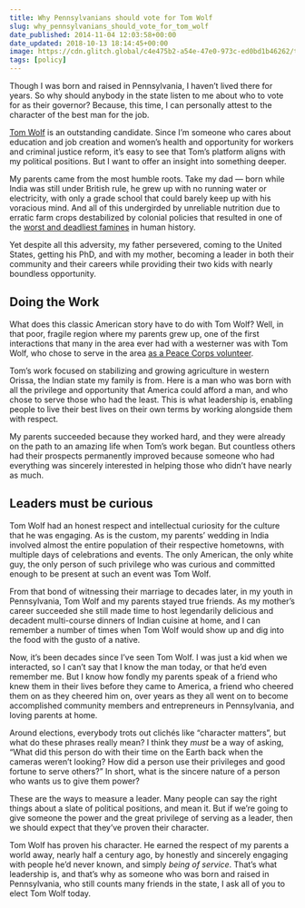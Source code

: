 ```yaml
---
title: Why Pennsylvanians should vote for Tom Wolf
slug: why_pennsylvanians_should_vote_for_tom_wolf
date_published: 2014-11-04 12:03:58+00:00
date_updated: 2018-10-13 18:14:45+00:00
image: https://cdn.glitch.global/c4e475b2-a54e-47e0-973c-ed0bd1b46262/tom-wolf-orissa-thumb-800xauto-412.jpg?v=1670107289789
tags: [policy]
---
```

Though I was born and raised in Pennsylvania, I haven’t lived there for years. So why should anybody in the state listen to me about who to vote for as their governor? Because, this time, I can personally attest to the character of the best man for the job.

[Tom Wolf](http://www.wolfforpa.com/) is an outstanding candidate. Since I’m someone who cares about education and job creation and women’s health and opportunity for workers and criminal justice reform, it’s easy to see that Tom’s platform aligns with my political positions. But I want to offer an insight into something deeper.

My parents came from the most humble roots. Take my dad — born while India was still under British rule, he grew up with no running water or electricity, with only a grade school that could barely keep up with his voracious mind. And all of this undergirded by unreliable nutrition due to erratic farm crops destabilized by colonial policies that resulted in one of the [worst and deadliest famines](http://en.wikipedia.org/wiki/Bengal_famine_of_1943) in human history.

Yet despite all this adversity, my father persevered, coming to the United States, getting his PhD, and with my mother, becoming a leader in both their community and their careers while providing their two kids with nearly boundless opportunity.

## Doing the Work

What does this classic American story have to do with Tom Wolf? Well, in that poor, fragile region where my parents grew up, one of the first interactions that many in the area ever had with a westerner was with Tom Wolf, who chose to serve in the area [as a Peace Corps volunteer](http://www.wolfforpa.com/sections/blog/tom-wolf-was-an-exceptional-peace-corps-volunteer).

Tom’s work focused on stabilizing and growing agriculture in western Orissa, the Indian state my family is from. Here is a man who was born with all the privilege and opportunity that America could afford a man, and who chose to serve those who had the least. This is what leadership is, enabling people to live their best lives on their own terms by working alongside them with respect.

My parents succeeded because they worked hard, and they were already on the path to an amazing life when Tom’s work began. But countless others had their prospects permanently improved because someone who had everything was sincerely interested in helping those who didn’t have nearly as much.

## Leaders must be curious

Tom Wolf had an honest respect and intellectual curiosity for the culture that he was engaging. As is the custom, my parents’ wedding in India involved almost the entire population of their respective hometowns, with multiple days of celebrations and events. The only American, the only white guy, the only person of such privilege who was curious and committed enough to be present at such an event was Tom Wolf.

From that bond of witnessing their marriage to decades later, in my youth in Pennsylvania, Tom Wolf and my parents stayed true friends. As my mother’s career succeeded she still made time to host legendarily delicious and decadent multi-course dinners of Indian cuisine at home, and I can remember a number of times when Tom Wolf would show up and dig into the food with the gusto of a native.

Now, it’s been decades since I’ve seen Tom Wolf. I was just a kid when we interacted, so I can’t say that I know the man today, or that he’d even remember me. But I know how fondly my parents speak of a friend who knew them in their lives before they came to America, a friend who cheered them on as they cheered him on, over years as they all went on to become accomplished community members and entrepreneurs in Pennsylvania, and loving parents at home.

Around elections, everybody trots out clichés like “character matters”, but what do these phrases really mean? I think they *must* be a way of asking, “What did this person do with their time on the Earth back when the cameras weren’t looking? How did a person use their privileges and good fortune to serve others?” In short, what is the sincere nature of a person who wants us to give them power?

These are the ways to measure a leader. Many people can say the right things about a slate of political positions, and mean it. But if we’re going to give someone the power and the great privilege of serving as a leader, then we should expect that they’ve proven their character.

Tom Wolf has proven his character. He earned the respect of my parents a world away, nearly half a century ago, by honestly and sincerely engaging with people he’d never known, and simply *being of service*. That’s what leadership is, and that’s why as someone who was born and raised in Pennsylvania, who still counts many friends in the state, I ask all of you to elect Tom Wolf today.
